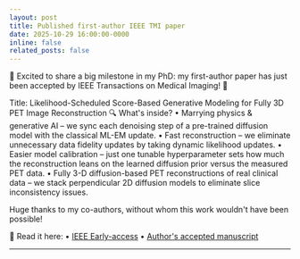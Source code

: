 ```yaml
---
layout: post
title: Published first-author IEEE TMI paper
date: 2025-10-29 16:00:00-0000
inline: false
related_posts: false
---
```


🚀 Excited to share a big milestone in my PhD: my first-author paper has just been accepted by IEEE Transactions on Medical Imaging! 🎉

Title: Likelihood-Scheduled Score-Based Generative Modeling for Fully 3D PET Image Reconstruction
🔍 What's inside?
 • Marrying physics & generative AI – we sync each denoising step of a pre-trained diffusion model with the classical ML-EM update.
 • Fast reconstruction – we eliminate unnecessary data fidelity updates by taking dynamic likelihood updates.
 • Easier model calibration – just one tunable hyperparameter sets how much the reconstruction leans on the learned diffusion prior versus the measured PET data.
 • Fully 3-D diffusion-based PET reconstructions of real clinical data – we stack perpendicular 2D diffusion models to eliminate slice inconsistency issues.

Huge thanks to my co-authors, without whom this work wouldn't have been possible!

📄 Read it here:
 • [IEEE Early-access](https://lnkd.in/e7-6Rc8k)
 • [Author's accepted manuscript](https://lnkd.in/eB5i39EZ)

---